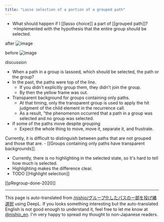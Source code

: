 ```yaml
---
title: "Lasso selection of a portion of a grouped path"
---
```


- What should happen if I [[lasso choice]] a part of [[grouped path]]?
→Implemented with the hypothesis that the entire group should be selected.

after
![image](https://gyazo.com/9ac95d1deda942d5e1f737e9a56a1ded/thumb/1000)

before
![image](https://gyazo.com/aac32a67c1e28dcf04580bdb9385de5e/thumb/1000)

discussion
- When a path in a group is lassoed, which should be selected, the path or the group?
- In the past, the paths were top of the line.
    - If you didn't explicitly group them, they didn't join the group.
    - By then the yellow frame was out.
- Transparent background for groups containing only paths.
    - At that timing, only the transparent group is used to apply the hit judgment of the child element in the recurrence call.
    - As a result, "the phenomenon occurred that a path in a group was selected and no group was selected.
- If some of the paths move despite grouping
    - Expect the whole thing to move, move it, separate it, and frustrate.

Currently, it is difficult to distinguish between paths that are not grouped and those that are.
    - [[Groups containing only paths have transparent backgrounds]].
- Currently, there is no highlighting in the selected state, so it's hard to tell how much is selected.
- Highlighting makes the difference clear.
- TODO  [[Highlight selection]]

[[pRegroup-done-2020]]

---
This page is auto-translated from [/nishio/グループ化したパスの一部を投げ縄選択](https://scrapbox.io/nishio/グループ化したパスの一部を投げ縄選択) using DeepL. If you looks something interesting but the auto-translated English is not good enough to understand it, feel free to let me know at [@nishio_en](https://twitter.com/nishio_en). I'm very happy to spread my thought to non-Japanese readers.